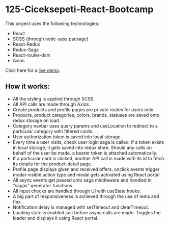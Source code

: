 # 125-Ciceksepeti-React-Bootcamp

This project uses the following technologies:

* React
* SCSS (through node-sass package)
* React-Redux
* Redux-Saga
* React-router-dom  
* Axios

Click here for a [live demo](https://125-ciceksepeti-ogunakar-final.vercel.app/).

## How it works:

* All the styling is applied through SCSS. 
* All API calls are made through Axios. 
* Create products and profile pages are private routes for users only.  
* Products, product categories, colors, brands, statuses are saved onto redux storage on load.
* Category navbar uses query params and useLocation to redirect to a particular category with filtered cards.   
* User authorization token is saved into local storage.
* Every time a user visits, check user login saga is called. If a token exists in local storage, it gets saved into redux store. Should any calls on behalf of the user be made, a bearer token is attached automatically.
* If a particular card is clicked, another API call is made with its id to fetch its details for the product-detail page.
* Profile page displays given and received offers, onclick events trigger modal-visible action type and modal gets activated using React portal.
* All async events get passed onto saga middleware and handled in "sagas" generator functions.
* All input checks are handled through UI with useState hooks.
* A big part of responsiveness is achieved through the use of rems and flex.
* Notification delay is managed with setTimeout and clearTimeout.
* Loading state is enabled just before async calls are made. Toggles the loader and displays it using React portal.

